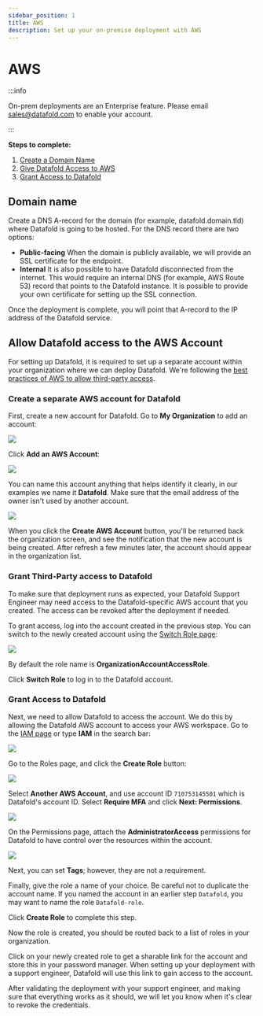 ```yaml
---
sidebar_position: 1
title: AWS
description: Set up your on-premise deployment with AWS
---
```

# AWS
:::info

On-prem deployments are an Enterprise feature. Please email [sales@datafold.com](mailto:sales@datafold.com) to enable your account. 

:::

**Steps to complete:**

1. [Create a Domain Name](aws.md#domain-name)
2. [Give Datafold Access to AWS](aws.md#allow-datafold-access-to-the-aws-account)
3. [Grant Access to Datafold](aws.md#grant-access-to-datafold)

## Domain name

Create a DNS A-record for the domain (for example, datafold.domain.tld) where Datafold is going to be hosted. For the DNS record there are two options:

* **Public-facing** When the domain is publicly available, we will provide an SSL certificate for the endpoint.
* **Internal** It is also possible to have Datafold disconnected from the internet. This would require an internal DNS (for example, AWS Route 53) record that points to the Datafold instance. It is possible to provide your own certificate for setting up the SSL connection.

Once the deployment is complete, you will point that A-record to the IP address of the Datafold service.

## Allow Datafold access to the AWS Account

For setting up Datafold, it is required to set up a separate account within your organization where we can deploy Datafold. We're following the [best practices of AWS to allow third-party access](https://docs.aws.amazon.com/IAM/latest/UserGuide/id\_roles\_common-scenarios\_third-party.html).

### Create a separate AWS account for Datafold

First, create a new account for Datafold. Go to **My Organization** to add an account:

![](../../../../static/img/onprem_aws_landing.png)

Click **Add an AWS Account**:

![](../../../../static/img/onprem_aws_add_account.png)

You can name this account anything that helps identify it clearly, in our examples we name it **Datafold**. Make sure that the email address of the owner isn't used by another account.

![](../../../../static/img/onprem_aws_account.png)


When you click the **Create AWS Account** button, you'll be returned back the organization screen, and see the notification that the new account is being created. After refresh a few minutes later, the account should appear in the organization list.

### Grant Third-Party access to Datafold

To make sure that deployment runs as expected, your Datafold Support Engineer may need access to the Datafold-specific AWS account that you created. The access can be revoked after the deployment if needed. 

To grant access, log into the account created in the previous step. You can switch to the newly created account using the [Switch Role page](https://signin.aws.amazon.com/switchrole):

![](../../../../static/img/onprem_aws_switch_role.png)

By default the role name is **OrganizationAccountAccessRole**.

Click **Switch Role** to log in to the Datafold account.

### Grant Access to Datafold

Next, we need to allow Datafold to access the account. We do this by allowing the Datafold AWS account to access your AWS workspace. Go to the [IAM page](https://console.aws.amazon.com/iam/home) or type **IAM** in the search bar:

![](../../../../static/img/onprem_aws_iam.png)

Go to the Roles page, and click the **Create Role** button:

![](../../../../static/img/onprem_aws_create_role.png)

Select **Another AWS Account**, and use account ID `710753145501` which is Datafold's account ID. Select **Require MFA** and click **Next: Permissions**.

![](../../../../static/img/onprem_aws_role_config.png)

On the Permissions page, attach the **AdministratorAccess** permissions for Datafold to have control over the resources within the account.

![](../../../../static/img/onprem_aws_role_permissions.png)

Next, you can set **Tags**; however, they are not a requirement.

Finally, give the role a name of your choice. Be careful not to duplicate the account name. If you named the account in an earlier step `Datafold`, you may want to name the role `Datafold-role`.

Click **Create Role** to complete this step. 

Now the role is created, you should be routed back to a list of roles in your organization. 

Click on your newly created role to get a sharable link for the account and store this in your password manager. When setting up your deployment with a support engineer, Datafold will use this link to gain access to the account. 

After validating the deployment with your support engineer, and making sure that everything works as it should, we will let you know when it's clear to revoke the credentials.

